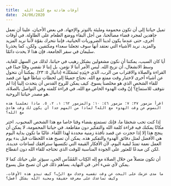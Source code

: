 ```yaml
---
title:  أوقات هادئة مع كلمة الله
date:  24/06/2020
---
```


تميل حياتنا إلى أن تكون محمومة ومليئة بالتوتر والإجهاد. في بعض الأحيان، علينا أن نعمل جاهدين لمجرد قضاء مصالحنا، من أجل البقاء ووضع الطعام على الطاولة. في أوقات أخرى، حتى عندما يكون لدينا الضروريات الحياتية، فإننا نتحرك بقوّة لأننا نريد المزيد والمزيد. نريد الأشياء التي نعتقد أنها سوف تجعلنا سعداء ومكتفين. ولكن، كما يحذرنا سليمان في سفر الجامعة، فإن هذا لا يحدث دائمًا.

أيا كان السبب، يمكننا أن نكون مشغولين بشكل رهيب في حياتنا، لذلك من السهل للغاية، وسط الانشغال، أن نزيح الله. ليس الأمر أننا لا نؤمن، بل إننا لا نقضي وقتًا جيدًا في القراءة والصلاة والاقتراب من الرب، الذي «بِيَدِهِ نَسَمَتُكَ» (دانيال ٥: ٢٣).  يمكننا أن نتحول عن أشياء أخرى لاختبار وقت ممتع مع الله. نحتاج جميعًا إلى لحظات نتباطأ فيها عن قصد للقاء الشخص الذي هو مخلصنا يسوع. كيف يمكن للروح القدس أن يتحدث إلينا إذا لم نتوقف للاستماع؟ إنّ وقت الهدوء الخاص مع الله، في قراءة كلمته وفي التواصل بالصلاة، هو مصدر حياتنا الروحية.

`اقرأ مزمور ٣٧: ٧؛ مزمور ٤٦: ١٠؛ والمزمور ٦٢: ١، ٢، ٥. ماذا تعلمنا هذه النصوص عن وقت الهدوء مع الله؟ لماذا من المهم جدا أن يكون لك وقت هادئ مع الله؟`

إذا كنت تحب شخصًا ما، فإنك تستمتع بقضاء وقتا خاصا مع هذا الشخص المحبوب. اختر مكانًا يمكنك فيه قراءة كلمة الله والتفكير دون مقاطعة. في حياتنا المحمومة، لا يمكن أن ينجح هذا إلا إذا حجزت عن قصد نافذة زمنية محددة لهذا اللقاء. غالبًا ما تكون بداية اليوم هي الأفضل لمثل دقائق الهدوء والتفكير هذه. يمكن أن تصبح هذه اللحظات قبل بدء يوم العمل نعمة تمتدّ لبقية اليوم، لأن الأفكار القيمة التي تكتسبها سترافقك لساعات عديدة. لكن كن مبدعًا للعثور على الجودة المناسبة للوقت الذي تحتاجه للقاء الله دون انقطاع.

أن تكون متصلاً من خلال الصلاة مع إله الكِتَاب المُقَدَّس الحي، سيؤثر على حياتك كما لا يمكن لأي شيء آخر. في النهاية، يساهم ذلك في أن تصبح مثل يسوع.

`ما مدى عزمك على البحث عن وقت تقضيه وحدك مع الرَّب؟ كيف تبدو هذه الأوقات، وكيف تساعدك على معرفة حقيقة ومحبة الله بشكل أفضل؟`